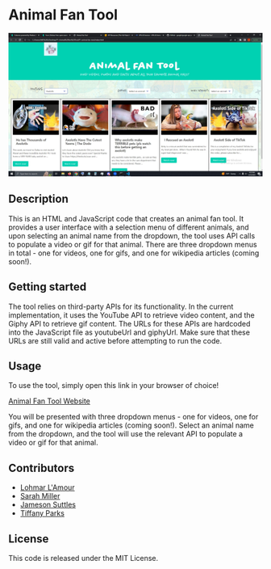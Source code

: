 # Animal Fan Tool

![Website Screenshot](/Assets/IMGS/P1-animal%20fan%20tool%20SS.jpg)

## Description

This is an HTML and JavaScript code that creates an animal fan tool. It provides a user interface with a selection menu of different animals, and upon selecting an animal name from the dropdown, the tool uses API calls to populate a video or gif for that animal. There are three dropdown menus in total - one for videos, one for gifs, and one for wikipedia articles (coming soon!).

## Getting started

The tool relies on third-party APIs for its functionality. In the current implementation, it uses the YouTube API to retrieve video content, and the Giphy API to retrieve gif content. The URLs for these APIs are hardcoded into the JavaScript file as youtubeUrl and giphyUrl. Make sure that these URLs are still valid and active before attempting to run the code.

## Usage

To use the tool, simply open this link in your browser of choice!

[Animal Fan Tool Website](https://jsuttle2.github.io/P1-animal-fan-tool/)

You will be presented with three dropdown menus - one for videos, one for gifs, and one for wikipedia articles (coming soon!). Select an animal name from the dropdown, and the tool will use the relevant API to populate a video or gif for that animal.

## Contributors

* [Lohmar L'Amour](https://github.com/Lohmarr)
* [Sarah Miller](https://github.com/smiller422)
* [Jameson Suttles](https://github.com/Jsuttle2)
* [Tiffany Parks](https://github.com/TiffanyParks)

## License

This code is released under the MIT License.